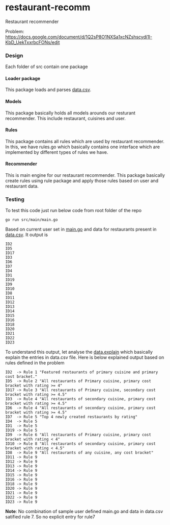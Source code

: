 # restaurant-recomm

Restaurant recommender

Problem: https://docs.google.com/document/d/1Q2sP8O1NXSa1xcNZshscydi1I-KbD_UekTxxrbcFONs/edit

###  Design
Each folder of src contain one package

#### Loader package
This package loads and parses [data.csv](https://github.com/tiwarishub/restaurant-recomm/blob/main/data.csv). 
 
#### Models
This package basically holds all models arounds our resturant recommender. This include restaurant, cuisines and user.
 
#### Rules
This package contains all rules which are used by restaurant recommender. In this, we have rules.go which basically contains one interface which are implemented by different types of rules we have.


#### Recommender
This is main engine for our restaurant recommender. This package basically create rules using rule package and apply those rules based on user and restaurant data.



### Testing

To test this code just run below code from root folder of the repo
```
go run src/main/main.go
```

Based on current user set in [main.go](https://github.com/tiwarishub/restaurant-recomm/blob/main/src/main/main.go) and data for restaurants present in [data.csv](https://github.com/tiwarishub/restaurant-recomm/blob/main/data.csv). It output is
```
ID2
ID5
ID17
ID3
ID6
ID7
ID4
ID1
ID19
ID9
ID10
ID8
ID11
ID12
ID13
ID14
ID15
ID16
ID18
ID20
ID21
ID22
ID23
```

To understand this output, let analyse the [data.explain](https://github.com/tiwarishub/restaurant-recomm/blob/main/data.explain) which basically explain the entries in data.csv file. Here is below explained output based on  rules defined in the problem
```
ID2  -> Rule 1 "Featured restaurants of primary cuisine and primary cost bracket."
ID5  -> Rule 2 "All restaurants of Primary cuisine, primary cost bracket with rating >= 4"
ID17 -> Rule 3 "All restaurants of Primary cuisine, secondary cost bracket with rating >= 4.5"
ID3  -> Rule 4 "All restaurants of secondary cuisine, primary cost bracket with rating >= 4.5"
ID6  -> Rule 4 "All restaurants of secondary cuisine, primary cost bracket with rating >= 4.5"
ID7  -> Rule 5 "Top 4 newly created restaurants by rating"
ID4  -> Rule 5  
ID1  -> Rule 5
ID19 -> Rule 5
ID9  -> Rule 6 "All restaurants of Primary cuisine, primary cost bracket with rating < 4"
ID10 -> Rule 8 "All restaurants of secondary cuisine, primary cost bracket with rating < 4.5"
ID8  -> Rule 9 "All restaurants of any cuisine, any cost bracket"
ID11 -> Rule 9
ID12 -> Rule 9
ID13 -> Rule 9
ID14 -> Rule 9
ID15 -> Rule 9
ID16 -> Rule 9
ID18 -> Rule 9
ID20 -> Rule 9
ID21 -> Rule 9
ID22 -> Rule 9
ID23 -> Rule 9
```
**Note**: No combination of sample user defined main.go and data in data.csv satified rule 7. So no explicit entry for rule7


 
